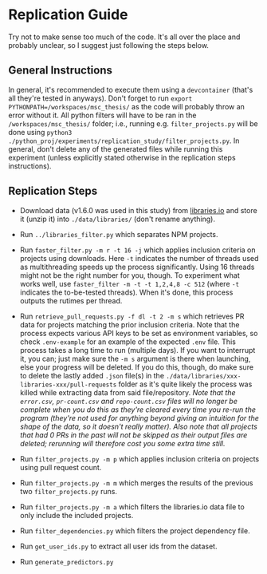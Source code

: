 
# Replication Guide

Try not to make sense too much of the code. 
It's all over the place and probably unclear, so I suggest just following the steps below.

## General Instructions
In general, it's recommended to execute them using a ``devcontainer`` (that's all they're tested in anyways).
Don't forget to run ``export PYTHONPATH=/workspaces/msc_thesis/`` as the code will probably throw an error without it.
All python filters will have to be ran in the ``/workspaces/msc_thesis/`` folder; i.e., running e.g. ``filter_projects.py`` will be done using ``python3 ./python_proj/experiments/replication_study/filter_projects.py``.
In general, don't delete any of the generated files while running this experiment (unless explicitly stated otherwise in the replication steps instructions).

## Replication Steps
- Download data (v1.6.0 was used in this study) from [libraries.io](libraries.io/data) and store it (unzip it) into ``./data/libraries/`` (don't rename anything).
- Run ``../libraries_filter.py`` which separates NPM projects.
- Run ``faster_filter.py -m r -t 16 -j`` which applies inclusion criteria on projects using downloads.
  Here ``-t`` indicates the number of threads used as multithreading speeds up the process significantly. 
  Using 16 threads might not be the right number for you, though.
  To experiment what works well, use ``faster_filter -m -t -t 1,2,4,8 -c 512`` (where ``-t`` indicates the to-be-tested threads).
  When it's done, this process outputs the rutimes per thread.
- Run ``retrieve_pull_requests.py -f dl -t 2 -m s`` which retrieves PR data for projects matching the prior inclusion criteria.
  Note that the process expects various API keys to be set as environment variables, so check ``.env-example`` for an example of the expected ``.env`` file.
  This process takes a long time to run (multiple days).
  If you want to interrupt it, you can; just make sure the ``-m s`` argument is there when launching, else your progress will be deleted.
  If you do this, though, do make sure to delete the lastly added ``.json`` file(s) in the ``./data/libraries/xxx-libraries-xxx/pull-requests`` folder as it's quite likely the process was killed while extracting data from said file/repository.
  _Note that the ``error.csv``, ``pr-count.csv`` and ``repo-count.csv`` files will no longer be complete when you do this as they're cleared every time you re-run the program (they're not used for anything beyond giving an intuition for the shape of the data, so it doesn't really matter)._
  _Also note that all projects that had 0 PRs in the past will not be skipped as their output files are deleted; rerunning will therefore cost you some extra time still._
- Run ``filter_projects.py -m p`` which applies inclusion criteria on projects using pull request count.
- Run ``filter_projects.py -m m`` which merges the results of the previous two ``filter_projects.py`` runs.
- Run ``filter_projects.py -m a`` which filters the libraries.io data file to only include the included projects.
- Run ``filter_dependencies.py`` which filters the project dependency file.


- Run ``get_user_ids.py`` to extract all user ids from the dataset.
- Run ``generate_predictors.py``
